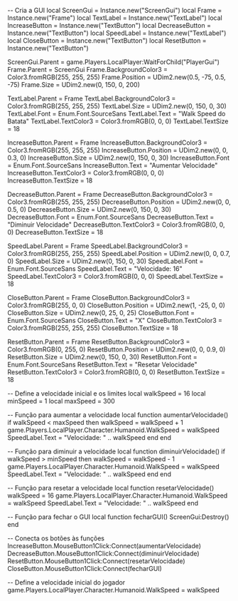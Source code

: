 -- Cria a GUI
local ScreenGui = Instance.new("ScreenGui")
local Frame = Instance.new("Frame")
local TextLabel = Instance.new("TextLabel")
local IncreaseButton = Instance.new("TextButton")
local DecreaseButton = Instance.new("TextButton")
local SpeedLabel = Instance.new("TextLabel")
local CloseButton = Instance.new("TextButton")
local ResetButton = Instance.new("TextButton")

ScreenGui.Parent = game.Players.LocalPlayer:WaitForChild("PlayerGui")
Frame.Parent = ScreenGui
Frame.BackgroundColor3 = Color3.fromRGB(255, 255, 255)
Frame.Position = UDim2.new(0.5, -75, 0.5, -75)
Frame.Size = UDim2.new(0, 150, 0, 200)

TextLabel.Parent = Frame
TextLabel.BackgroundColor3 = Color3.fromRGB(255, 255, 255)
TextLabel.Size = UDim2.new(0, 150, 0, 30)
TextLabel.Font = Enum.Font.SourceSans
TextLabel.Text = "Walk Speed do Batata"
TextLabel.TextColor3 = Color3.fromRGB(0, 0, 0)
TextLabel.TextSize = 18

IncreaseButton.Parent = Frame
IncreaseButton.BackgroundColor3 = Color3.fromRGB(255, 255, 255)
IncreaseButton.Position = UDim2.new(0, 0, 0.3, 0)
IncreaseButton.Size = UDim2.new(0, 150, 0, 30)
IncreaseButton.Font = Enum.Font.SourceSans
IncreaseButton.Text = "Aumentar Velocidade"
IncreaseButton.TextColor3 = Color3.fromRGB(0, 0, 0)
IncreaseButton.TextSize = 18

DecreaseButton.Parent = Frame
DecreaseButton.BackgroundColor3 = Color3.fromRGB(255, 255, 255)
DecreaseButton.Position = UDim2.new(0, 0, 0.5, 0)
DecreaseButton.Size = UDim2.new(0, 150, 0, 30)
DecreaseButton.Font = Enum.Font.SourceSans
DecreaseButton.Text = "Diminuir Velocidade"
DecreaseButton.TextColor3 = Color3.fromRGB(0, 0, 0)
DecreaseButton.TextSize = 18

SpeedLabel.Parent = Frame
SpeedLabel.BackgroundColor3 = Color3.fromRGB(255, 255, 255)
SpeedLabel.Position = UDim2.new(0, 0, 0.7, 0)
SpeedLabel.Size = UDim2.new(0, 150, 0, 30)
SpeedLabel.Font = Enum.Font.SourceSans
SpeedLabel.Text = "Velocidade: 16"
SpeedLabel.TextColor3 = Color3.fromRGB(0, 0, 0)
SpeedLabel.TextSize = 18

CloseButton.Parent = Frame
CloseButton.BackgroundColor3 = Color3.fromRGB(255, 0, 0)
CloseButton.Position = UDim2.new(1, -25, 0, 0)
CloseButton.Size = UDim2.new(0, 25, 0, 25)
CloseButton.Font = Enum.Font.SourceSans
CloseButton.Text = "X"
CloseButton.TextColor3 = Color3.fromRGB(255, 255, 255)
CloseButton.TextSize = 18

ResetButton.Parent = Frame
ResetButton.BackgroundColor3 = Color3.fromRGB(0, 255, 0)
ResetButton.Position = UDim2.new(0, 0, 0.9, 0)
ResetButton.Size = UDim2.new(0, 150, 0, 30)
ResetButton.Font = Enum.Font.SourceSans
ResetButton.Text = "Resetar Velocidade"
ResetButton.TextColor3 = Color3.fromRGB(0, 0, 0)
ResetButton.TextSize = 18

-- Define a velocidade inicial e os limites
local walkSpeed = 16
local minSpeed = 1
local maxSpeed = 300

-- Função para aumentar a velocidade
local function aumentarVelocidade()
    if walkSpeed < maxSpeed then
        walkSpeed = walkSpeed + 1
        game.Players.LocalPlayer.Character.Humanoid.WalkSpeed = walkSpeed
        SpeedLabel.Text = "Velocidade: " .. walkSpeed
    end
end

-- Função para diminuir a velocidade
local function diminuirVelocidade()
    if walkSpeed > minSpeed then
        walkSpeed = walkSpeed - 1
        game.Players.LocalPlayer.Character.Humanoid.WalkSpeed = walkSpeed
        SpeedLabel.Text = "Velocidade: " .. walkSpeed
    end
end

-- Função para resetar a velocidade
local function resetarVelocidade()
    walkSpeed = 16
    game.Players.LocalPlayer.Character.Humanoid.WalkSpeed = walkSpeed
    SpeedLabel.Text = "Velocidade: " .. walkSpeed
end

-- Função para fechar o GUI
local function fecharGUI()
    ScreenGui:Destroy()
end

-- Conecta os botões às funções
IncreaseButton.MouseButton1Click:Connect(aumentarVelocidade)
DecreaseButton.MouseButton1Click:Connect(diminuirVelocidade)
ResetButton.MouseButton1Click:Connect(resetarVelocidade)
CloseButton.MouseButton1Click:Connect(fecharGUI)

-- Define a velocidade inicial do jogador
game.Players.LocalPlayer.Character.Humanoid.WalkSpeed = walkSpeed
